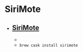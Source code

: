 # SiriMote
- [SiriMote](https://eternalstorms.at/sirimote)
  - 
  - 
  - `brew cask install sirimote`
